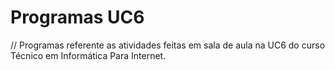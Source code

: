 # Programas UC6
// Programas referente as atividades feitas em sala de aula na UC6 do curso Técnico em Informática Para Internet.
